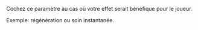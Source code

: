 Cochez ce paramètre au cas où votre effet serait bénéfique pour le joueur.

Exemple: régénération ou soin instantanée.